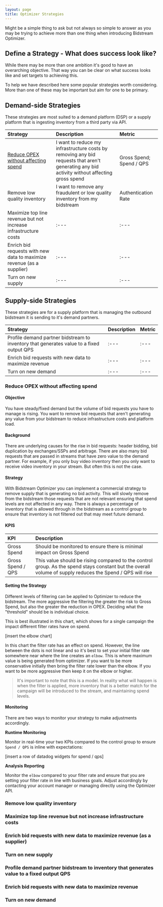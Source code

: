 ```yaml
---
layout: page
title: Optimizer Strategies
---
```


Might be a simple thing to ask but not always so simple to answer as you may be trying to achieve more than one thing when introducing Bidstream Optimizer.

## Define a Strategy - What does success look like?

While there may be more than one ambition it's good to have an overarching objective. That way you can be clear on what success looks like and set targets to achieving this.

To help we have described here some popular strategies worth considering. More than one of these may be important but aim for one to be primary.

## Demand-side Strategies

These strategies are most suited to a demand platform (DSP) or a supply platform that is ingesting inventory from a third party via API.

Strategy | Description | Metric
:--- | :--- | :---
[Reduce OPEX without affecting spend](#reduce-opex-without-affecting-spend) | I want to reduce my infrastructure costs by removing any bid requests that aren't generating any bid activity without affecting gross spend | Gross Spend; Spend / QPS
Remove low quality inventory | I want to remove any fraudulent or low quality inventory from my bidstream | Authentication Rate
Maximize top line revenue but not increase infrastructure costs | :--- | :---
Enrich bid requests with new data to maximize revenue (as a supplier) | :--- | :---
Turn on new supply | :--- | :---

## Supply-side Strategies

These strategies are for a supply platform that is managing the outbound bidstream it is sending to it's demand partners.

Strategy | Description | Metric
:--- | :--- | :---
Profile demand partner bidstream to inventory that generates value to a fixed output QPS | :--- | :---
Enrich bid requests with new data to maximize revenue | :--- | :---
Turn on new demand | :--- | :---

<a id="#reduce-opex-without-affecting-spend"></a>
### Reduce OPEX without affecting spend

#### Objective

You have steady/fixed demand but the volume of bid requests you have to manage is rising. You want to remove bid requests that aren't generating any value from your bidstream to reduce infrastructure costs and platform load.

#### Background

There are underlying causes for the rise in bid requests: header bidding, bid duplication by exchanges/SSPs and arbitrage. There are also many bid requests that are passed in streams that have zero value to the demand partner. For example, if you only buy video inventory then you only want to receive video inventory in your stream. But often this is not the case.

#### Strategy

With Bidstream Optimizer you can implement a commercial strategy to remove supply that is generating no bid activity. This will slowly remove from the bidstream those requests that are not relevant ensuring that spend levels are not affected in any way. There is always a percentage of inventory that is allowed through in the bidstream as a control group to ensure that inventory is not filtered out that may meet future demand.

#### KPIS

KPI | Description
:--- | :---
Gross Spend | Should be monitored to ensure there is minimal impact on Gross Spend
Gross Spend / QPS | This value should be rising compared to the control group. As the spend stays constant but the overall volume of supply reduces the Spend / QPS will rise

#### Setting the Strategy

Different levels of filtering can be applied to Optimizer to reduce the bidstream. The more aggressive the filtering the greater the risk to Gross Spend, but also the greater the reduction in OPEX. Deciding what the "threshold" should be is individual choice.

This is best illustrated in this chart, which shows for a single campaign the impact different filter rates have on spend.

[insert the elbow chart]

In this chart the filter rate has an effect on spend. However, the line between the dots is not linear and so it's best to set your initial filter rate somewhere near where the line creates an `elbow`. This is where maximum value is being generated from optimizer. If you want to be more conservative initially then bring the filter rate lower than the elbow. If you want to be more aggressive then keep it on the elbow or higher.

> It's important to note that this is a model. In reality what will happen is when the filter is applied, more inventory that is a better match for the campaign will be introduced to the stream, and maintaining spend levels.

#### Monitoring

There are two ways to monitor your strategy to make adjustments accordingly.

__Runtime Monitoring__

Monitor in real-time your two KPIs compared to the control group to ensure `Spend / QPS` is inline with expectations:

[insert a row of datadog widgets for spend / qps]

__Analysis Reporting__

Monitor the `elbow` compared to your filter rate and ensure that you are setting your filter rate in line with business goals. Adjust accordingly by contacting your account manager or managing directly using the Optimizer API.

### Remove low quality inventory
### Maximize top line revenue but not increase infrastructure costs
### Enrich bid requests with new data to maximize revenue (as a supplier)
### Turn on new supply
### Profile demand partner bidstream to inventory that generates value to a fixed output QPS
### Enrich bid requests with new data to maximize revenue
### Turn on new demand
